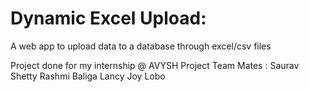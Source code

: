 # Dynamic Excel Upload:
A web app to upload data to a database through excel/csv files

Project done for my internship @ AVYSH
Project Team Mates : 
Saurav Shetty
Rashmi Baliga
Lancy Joy Lobo
